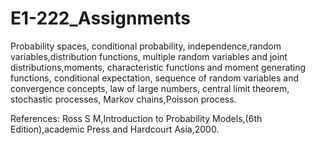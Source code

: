 # E1-222_Assignments

Probability spaces, conditional probability, independence,random variables,distribution functions, multiple
random variables and joint distributions,moments, characteristic functions and moment generating functions,
conditional expectation, sequence of random variables and convergence concepts, law of large numbers,
central limit theorem, stochastic processes, Markov chains,Poisson process.

References: Ross S M,Introduction to Probability Models,(6th Edition),academic Press and Hardcourt Asia,2000.
